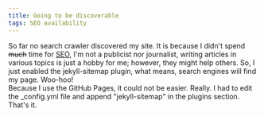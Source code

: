 ```yaml
---
title: Going to be discoverable
tags: SEO availability
---
```

So far no search crawler discovered my site. It is because I didn't spend ~~much~~ time for [SEO](https://en.wikipedia.org/wiki/Search_engine_optimization), I'm not a publicist nor journalist, writing articles in various topics is just a hobby for me; however, they might help others. So, I just enabled the jekyll-sitemap plugin, what means, search engines will find my page. Woo-hoo!  
Because I use the GitHub Pages, it could not be easier. Really. I had to edit the \_config.yml file and append "jekyll-sitemap" in the plugins section. That's it.